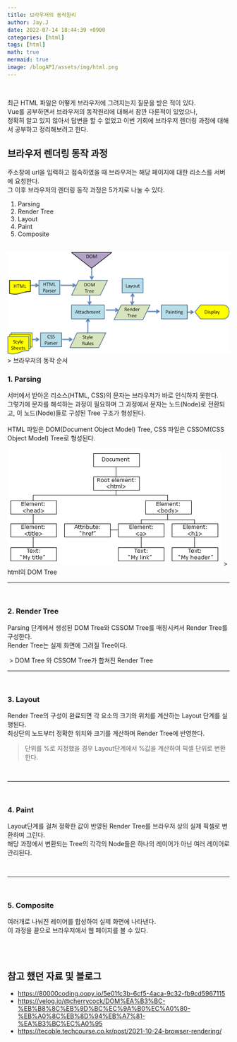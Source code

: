 ```yaml
---
title: 브라우저의 동작원리
author: Jay.J
date: 2022-07-14 18:44:39 +0900
categories: [html]
tags: [html]
math: true
mermaid: true
image: /blogAPI/assets/img/html.png
---
```


<br>

최근 HTML 파일은 어떻게 브라우저에 그려지는지 질문을 받은 적이 있다.<br>
Vue를 공부하면서 브라우저의 동작원리에 대해서 잠깐 다룬적이 있었으나,<br>
정확히 알고 있지 않아서 답변을 할 수 없었고 이번 기회에 브라우저 렌더링 과정에 대해서 공부하고 정리해보려고 한다.

## 브라우저 렌더링 동작 과정

주소창에 url을 입력하고 접속하였을 때 브라우저는 해당 페이지에 대한 리소스를 서버에 요청한다.<br>
그 이후 브라우저의 렌더링 동작 과정은 5가지로 나눌 수 있다.

1. Parsing
2. Render Tree
3. Layout
4. Paint
5. Composite

<br>

<img src="/assets/img/vue/webkitflow.png" alt="">
> 브라우저의 동작 순서

### 1. Parsing

서버에서 받아온 리소스(HTML, CSS)의 문자는 브라우저가 바로 인식하지 못한다.<br>
그렇기에 문자를 해석하는 과정이 필요하며 그 과정에서 문자는 노드(Node)로 전환되고, 이 노드(Node)들로 구성된 Tree 구조가 형성된다.<br>
<br>
HTML 파일은 DOM(Document Object Model) Tree, CSS 파일은 CSSOM(CSS Object Model) Tree로 형성된다.

<img src="/assets/img/html/html_tree.gif" alt="">
> html의 DOM Tree

<br>
<hr>
<br>

### 2. Render Tree

Parsing 단계에서 생성된 DOM Tree와 CSSOM Tree를 매칭시켜서 Render Tree를 구성한다.<br>
Render Tree는 실제 화면에 그려질 Tree이다.

<img src="/assets/img/html/render_tree.avif" alt="">
> DOM Tree 와 CSSOM Tree가 합쳐진 Render Tree

<br>
<hr>
<br>

### 3. Layout

Render Tree의 구성이 완료되면 각 요소의 크기와 위치를 계산하는 Layout 단계를 실행된다.<br>
최상단의 노드부터 정확한 위치와 크기를 계산하며 Render Tree에 반영한다.

> 단위를 %로 지정했을 경우 Layout단계에서 %값을 계산하여 픽셀 단위로 변환한다.

<br>
<hr>
<br>

### 4. Paint

Layout단계를 걸쳐 정확한 값이 반영된 Render Tree를 브라우저 상의 실제 픽셀로 변환하며 그린다.<br>
해당 과정에서 변환되는 Tree의 각각의 Node들은 하나의 레이어가 아닌 여러 레이어로 관리된다.

<br>
<hr>
<br>

### 5. Composite

여러개로 나눠진 레이어를 합성하여 실제 화면에 나타낸다.<br>
이 과정을 끝으로 브라우저에서 웹 페이지를 볼 수 있다.

<br>
<br>

## 참고 했던 자료 및 블로그
- <a href="https://80000coding.oopy.io/5e01fc3b-6cf5-4aca-9c32-fb9cd5967115" target="_blank">https://80000coding.oopy.io/5e01fc3b-6cf5-4aca-9c32-fb9cd5967115</a>
- <a href="https://velog.io/@cherrycock/DOM%EA%B3%BC-%EB%B8%8C%EB%9D%BC%EC%9A%B0%EC%A0%80-%EB%A0%8C%EB%8D%94%EB%A7%81-%EA%B3%BC%EC%A0%95" target="_blank">https://velog.io/@cherrycock/DOM%EA%B3%BC-%EB%B8%8C%EB%9D%BC%EC%9A%B0%EC%A0%80-%EB%A0%8C%EB%8D%94%EB%A7%81-%EA%B3%BC%EC%A0%95</a>
- <a href="https://tecoble.techcourse.co.kr/post/2021-10-24-browser-rendering/" target="_blank">https://tecoble.techcourse.co.kr/post/2021-10-24-browser-rendering/</a>